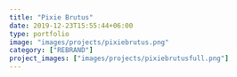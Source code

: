 ```yaml
---
title: "Pixie Brutus"
date: 2019-12-23T15:55:44+06:00
type: portfolio
image: "images/projects/pixiebrutus.png"
category: ["REBRAND"]
project_images: ["images/projects/pixiebrutusfull.png"]
---
```

